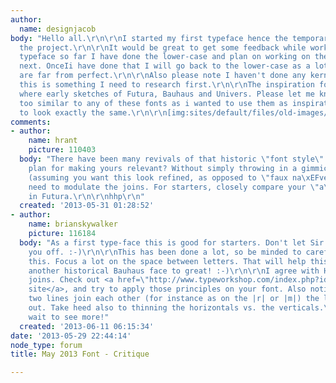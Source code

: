 ```yaml
---
author:
  name: designjacob
body: "Hello all.\r\n\r\nI started my first typeface hence the temporary name for
  the project.\r\n\r\nIt would be great to get some feedback while working on the
  typeface so far I have done the lower-case and plan on working on the upper-case
  next. OnceIi have done that I will go back to the lower-case as a lot of the curves
  are far from perfect.\r\n\r\nAlso please note I haven't done any kerning yet as
  this is something I need to research first.\r\n\r\nThe inspiration for this typeface
  where early sketches of Futura, Bauhaus and Univers. Please let me know if it looks
  too similar to any of these fonts as i wanted to use them as inspiration and not
  to look exactly the same.\r\n\r\n[img:sites/default/files/old-images/may2013-01_3531.png]\r\n[img:sites/default/files/old-images/may2013-02_4137.png]\r\n[img:sites/default/files/old-images/may2013-03_6440.png]"
comments:
- author:
    name: hrant
    picture: 110403
  body: "There have been many revivals of that historic \"font style\". What's your
    plan for making yours relevant? Without simply throwing in a gimmick...\r\n\r\nAlso
    (assuming you want this look refined, as opposed to \"faux na\xEFve\") you'll
    need to modulate the joins. For starters, closely compare your \"a\" to the one
    in Futura.\r\n\r\nhhp\r\n"
  created: '2013-05-31 01:28:52'
- author:
    name: brianskywalker
    picture: 116184
  body: "As a first type-face this is good for starters. Don't let Sir Hrant scare
    you off. :-)\r\n\r\nThis has been done a lot, so be minded to carefully refine
    this. Focus a lot on the space between letters. That will help this go from just
    another historical Bauhaus face to great! :-)\r\n\r\nI agree with Hrant on the
    joins. Check out <a href=\"http://www.typeworkshop.com/index.php?id1=type-basics\">this
    site</a>, and try to apply those principles on your font. Also notice the where
    two lines join each other (for instance as on the |r| or |m|) the lines are thinned
    out. Take heed also to thinning the horizontals vs. the verticals.\r\n\r\nCan't
    wait to see more!"
  created: '2013-06-11 06:15:34'
date: '2013-05-29 22:44:14'
node_type: forum
title: May 2013 Font - Critique

---
```

